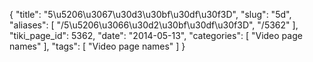 {
    "title": "5\u5206\u3067\u30d3\u30bf\u30df\u30f3D",
    "slug": "5d",
    "aliases": [
        "/5\u5206\u3066\u30d2\u30bf\u30df\u30f3D",
        "/5362"
    ],
    "tiki_page_id": 5362,
    "date": "2014-05-13",
    "categories": [
        "Video page names"
    ],
    "tags": [
        "Video page names"
    ]
}